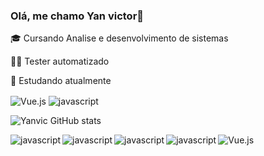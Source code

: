 ### Olá, me chamo Yan victor👋

🎓 Cursando Analise e desenvolvimento de sistemas

🧑‍💻 Tester automatizado

📖 Estudando atualmente <div style= "display: inline_block">
<img align="center" alt="Vue.js" src="https://img.shields.io/badge/Vue.js-35495E?style=for-the-badge&logo=vue.js&logoColor=4FC08D" />
<img align="center" alt="javascript" src="https://img.shields.io/badge/JavaScript-F7DF1E?style=for-the-badge&logo=javascript&logoColor=black" />
</div>

![Yanvic GitHub stats](https://github-readme-stats.vercel.app/api?username=yanvic&show_icons=true&theme=dark)



<div style= "display: inline_block">
<img align="center" alt="Vue.js" src="https://img.shields.io/badge/Go-00ADD8?style=for-the-badge&logo=go&logoColor=white" />
<img align="left" alt="javascript" src="https://img.shields.io/badge/Ruby-CC342D?style=for-the-badge&logo=ruby&logoColor=white" />
  
<img align="left" alt="javascript" src="https://img.shields.io/badge/HTML5-E34F26?style=for-the-badge&logo=html5&logoColor=white" />
  
<img align="left" alt="javascript" src="https://img.shields.io/badge/CSS3-1572B6?style=for-the-badge&logo=css3&logoColor=white" />
  
<img align="left" alt="javascript" src="https://img.shields.io/badge/Python-14354C?style=for-the-badge&logo=python&logoColor=white" />
</div>
